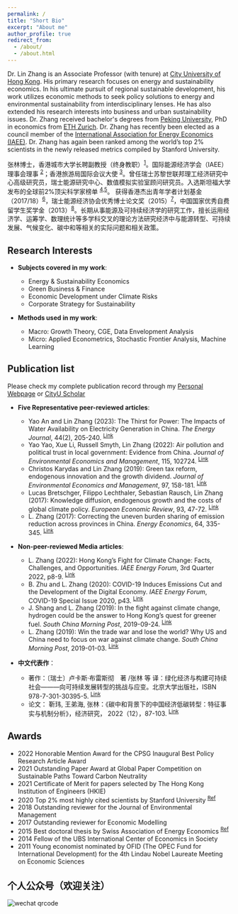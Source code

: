 ```yaml
---
permalink: /
title: "Short Bio"
excerpt: "About me"
author_profile: true
redirect_from: 
  - /about/
  - /about.html
---
```


Dr. Lin Zhang is an Associate Professor (with tenure) at [City University of Hong Kong](https://scholars.cityu.edu.hk/en/persons/lin-zhang(82d36211-2260-4aa7-9419-aa6e663fdaf6).html). His primary research focuses on energy and sustainability economics. In his ultimate pursuit of regional sustainable development, his work utilizes economic methods to seek policy solutions to energy and environmental sustainability from interdisciplinary lenses. He has also extended his research interests into business and urban sustainability issues. Dr. Zhang received bachelor's degrees from [Peking University](https://english.pku.edu.cn/), PhD in economics from [ETH Zurich](https://ethz.ch/en.html). Dr. Zhang has recently been elected as a council member of the [International Association for Energy Economics (IAEE)](https://www.iaee.org/index.aspx). Dr. Zhang has again been ranked among the world’s top 2% scientists in the newly released metrics compiled by Stanford University.

张林博士，香港城市大学长聘副教授（终身教职）<sup>[1](https://scholars.cityu.edu.hk/en/persons/lin-zhang(82d36211-2260-4aa7-9419-aa6e663fdaf6).html)</sup>。国际能源经济学会（IAEE）理事会理事 <sup>[2](https://www.iaee.org/en/inside/council.aspx)</sup>；香港旅游局国际会议大使 <sup>[3](https://mehongkong.com/hkca/tc/ambassadors.html)</sup>。曾任瑞士苏黎世联邦理工经济研究中心高级研究员，瑞士能源研究中心、数值模拟实验室顾问研究员。入选斯坦福大学发布的全球前2%顶尖科学家榜单 <sup>[4](https://www.cityu.edu.hk/media/news/2021/09/15/cityu-excels-global-top-scientists-list),[5](https://www.cityu.edu.hk/see/outreach/news-center/fifteen-see-faculty-members-are-listed-among-top-2-worlds-most-highly-cited)</sup>。 获得香港杰出青年学者计划基金（2017/18）<sup>[6](https://www.ugc.edu.hk/chs/rgc/funding_opport/ecs/funded_research.html)</sup>，瑞士能源经济协会优秀博士论文奖（2015）<sup>[7](https://saee.ch/saee-student-awards/)</sup>，中国国家优秀自费留学生奖学金（2013）<sup>[8](https://news.sciencenet.cn/htmlnews/2014/1/287527.shtm)</sup>。长期从事能源及可持续经济学的研究工作，擅长运用经济学、运筹学、数理统计等多学科交叉的理论方法研究经济中与能源转型、可持续发展、气候变化、碳中和等相关的实际问题和相关政策。 

Research Interests
------
* **Subjects covered in my work**:
  * Energy & Sustainability Economics
  * Green Business & Finance
  * Economic Development under Climate Risks
  * Corporate Strategy for Sustainability 

* **Methods used in my work**:
  * Macro: Growth Theory, CGE, Data Envelopment Analysis
  * Micro: Applied Econometrics, Stochastic Frontier Analysis, Machine Learning

Publication list
------
Please check my complete publication record through my [Personal Webpage](https://lzhanghk.wixsite.com/econ/myresearch) or [CityU Scholar](https://scholars.cityu.edu.hk/en/persons/lin-zhang(82d36211-2260-4aa7-9419-aa6e663fdaf6)/publications.html)

* **Five Representative peer-reviewed articles**:
  * Yao An and Lin Zhang (2023): The Thirst for Power: The Impacts of Water Availability on Electricity Generation in China. *The Energy Journal*, 44(2), 205-240. <sup>[Link](https://doi.org/10.5547/01956574.44.2.yaan)</sup>
  * Yao Yao, Xue Li, Russell Smyth, Lin Zhang (2022): Air pollution and political trust in local government: Evidence from China. *Journal of Environmental Economics and Management*, 115, 102724. <sup>[Link](https://doi.org/10.1016/j.jeem.2022.102724)</sup>
  * Christos Karydas and Lin Zhang (2019): Green tax reform, endogenous innovation and the growth dividend. *Journal of Environmental Economics and Management*, 97, 158-181.  <sup>[Link](https://doi.org/10.1016/j.jeem.2017.09.005)</sup>
  * Lucas Bretschger, Filippo Lechthaler, Sebastian Rausch, Lin Zhang (2017): Knowledge diffusion, endogenous growth and the costs of global climate policy. *European Economic Review*, 93, 47-72. <sup>[Link](http://dx.doi.org/10.1016/j.euroecorev.2016.11.012)</sup>
  * L. Zhang (2017): Correcting the uneven burden sharing of emission reduction across provinces in China. *Energy Economics*, 64, 335-345. <sup>[Link](https://doi.org/10.1016/j.eneco.2017.04.005)</sup>


* **Non-peer-reviewed Media articles**:
  *  L. Zhang (2022): Hong Kong’s Fight for Climate Change: Facts, Challenges, and Opportunities. *IAEE Energy Forum*, 3rd Quarter 2022, p8-9. <sup>[Link](https://www.iaee.org/en/publications/newsletterdl.aspx?id=1027)</sup>
  *  B. Zhu and L. Zhang (2020): COVID-19 Induces Emissions Cut and the Development of the Digital Economy. *IAEE Energy Forum*, COVID-19 Special Issue 2020, p43. <sup>[Link](https://www.iaee.org/en/publications/newsletterdl.aspx?id=882)</sup>
  *  J. Shang and L. Zhang (2019): In the fight against climate change, hydrogen could be the answer to Hong Kong’s quest for greener fuel. *South China Morning Post*, 2019-09-24. <sup>[Link](https://www.scmp.com/comment/letters/article/3029939/fight-against-climate-change-hydrogen-could-be-answer-hong-kongs)</sup>
  *  L. Zhang (2019): Win the trade war and lose the world? Why US and China need to focus on war against climate change. *South China Morning Post*, 2019-01-03. <sup>[Link](https://www.scmp.com/comment/letters/article/2180347/win-trade-war-and-lose-world-why-us-and-china-need-focus-war-against)</sup>
 
* **中文代表作**：
  * 著作：〔瑞士〕卢卡斯·布雷斯彻　著 /张林 等 译：绿化经济与构建可持续社会———向可持续发展转型的挑战与应变。北京大学出版社，ISBN 978-7-301-30395-5. <sup>[Link](https://www.pup.cn/bookDetail?name=%25E7%25BB%25BF%25E5%258C%2596%25E7%25BB%258F%25E6%25B5%258E%25E4%25B8%258E%25E6%259E%2584%25E5%25BB%25BA%25E5%258F%25AF%25E6%258C%2581%25E7%25BB%25AD%25E7%25A4%25BE%25E4%25BC%259A%25E2%2580%2594%25E2%2580%2594%25E5%2590%2591%25E5%258F%25AF%25E6%258C%2581%25E7%25BB%25AD%25E5%258F%2591%25E5%25B1%2595%25E8%25BD%25AC%25E5%259E%258B%25E7%259A%2584%25E6%258C%2591%25E6%2588%2598%25E4%25B8%258E%25E5%25BA%2594%25E5%258F%2598%25EF%25BC%2588%25E7%25AC%25AC2%25E7%2589%2588%25EF%25BC%2589&id=86696ce974234ef996fdebf14a15d06a&0.4406912476283802)</sup>
  * 论文： 靳玮, 王弟海, 张林：《碳中和背景下的中国经济低碳转型：特征事实与机制分析》，经济研究， 2022（12），87-103. <sup>[Link](http://www.erj.cn/cn/mlInfo.aspx?m=20220309094605133049&n=20230222141748827740&tip=1)</sup>

Awards
------
* 2022 Honorable Mention Award for the CPSG Inaugural Best Policy Research Article Award
* 2021 Outstanding Paper Award at Global Paper Competition on Sustainable Paths Toward Carbon Neutrality
* 2021 Certificate of Merit for papers selected by The Hong Kong Institution of Engineers (HKIE)
* 2020 Top 2% most highly cited scientists by Stanford University <sup>[Ref](https://www.cityu.edu.hk/media/news/2021/09/15/cityu-excels-global-top-scientists-list)</sup>
* 2018 Outstanding reviewer for the Journal of Environmental Management
* 2017 Outstanding reviewer for Economic Modelling
* 2015 Best doctoral thesis by Swiss Association of Energy Economics <sup>[Ref](https://saee.ch/saee-student-awards/)</sup>
* 2014 Fellow of the UBS International Center of Economics in Society 
* 2011 Young economist nominated by OFID (The OPEC Fund for International Development) for the 4th Lindau Nobel Laureate Meeting on Economic Sciences

个人公众号（欢迎关注）
------
<img src="/main/images/qrcode.jpg" alt="wechat qrcode">
